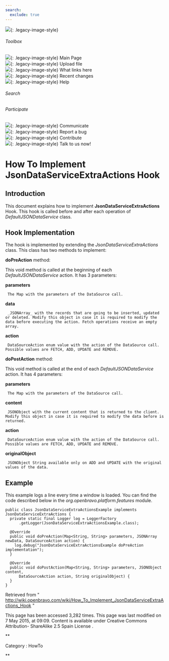 ```yaml
---
search:
  exclude: true
---
```


![](skins/openbravo/images/social-blogs-sidebar-banner.png){: .legacy-image-style}

######  Toolbox

![](skins/openbravo/images/flecha1.jpg){: .legacy-image-style} Main Page  
![](skins/openbravo/images/flecha1.jpg){: .legacy-image-style} Upload file  
![](skins/openbravo/images/flecha1.jpg){: .legacy-image-style} What links here  
![](skins/openbravo/images/flecha1.jpg){: .legacy-image-style} Recent changes  
![](skins/openbravo/images/flecha1.jpg){: .legacy-image-style} Help  
  
  

######  Search

######  Participate

![](skins/openbravo/images/flecha1.jpg){: .legacy-image-style} Communicate  
![](skins/openbravo/images/flecha1.jpg){: .legacy-image-style} Report a bug  
![](skins/openbravo/images/flecha1.jpg){: .legacy-image-style} Contribute  
![](skins/openbravo/images/flecha1.jpg){: .legacy-image-style} Talk to us now!  

  

#  How To Implement JsonDataServiceExtraActions Hook

##  Introduction

This document explains how to implement **JsonDataServiceExtraActions** Hook.
This hook is called before and after each operation of
_DefaultJSONDataService_ class.

##  Hook Implementation

The hook is implemented by extending the _JsonDataServiceExtraActions_ class.
This class has two methods to implement:

**doPreAction** method:

This void method is called at the beginning of each _DefaultJSONDataService_
action. It has 3 parameters:

**parameters**

     The Map with the parameters of the DataSource call. 
**data**

     _JSONArray_ with the records that are going to be inserted, updated or deleted. Modify this object in case it is required to modify the data before executing the action. Fetch operations receive an empty array. 
**action**

     DataSourceAction enum value with the action of the DataSource call. Possible values are FETCH, ADD, UPDATE and REMOVE. 

**doPostAction** method:

This void method is called at the end of each _DefaultJSONDataService_ action.
It has 4 parameters:

**parameters**

     The Map with the parameters of the DataSource call. 
**content**

     JSONObject with the current content that is returned to the client. Modify this object in case it is required to modify the data before is returned. 
**action**

     DataSourceAction enum value with the action of the DataSource call. Possible values are FETCH, ADD, UPDATE and REMOVE. 
**originalObject**

     JSONObject String available only on ADD and UPDATE with the original values of the data. 

##  Example

This example logs a line every time a window is loaded. You can find the code
described below in the _org.openbravo.platform.features_ module.

    
    
    public class JsonDataServiceExtraActionsExample implements JsonDataServiceExtraActions {
      private static final Logger log = LoggerFactory
          .getLogger(JsonDataServiceExtraActionsExample.class);
     
      @Override
      public void doPreAction(Map<String, String> parameters, JSONArray newData, DataSourceAction action) {
        log.debug("JsonDataServiceExtraActionsExample doPreAction implementation");
      }
     
      @Override
      public void doPostAction(Map<String, String> parameters, JSONObject content,
          DataSourceAction action, String originalObject) {
      }
    }

Retrieved from "
http://wiki.openbravo.com/wiki/How_To_Implement_JsonDataServiceExtraActions_Hook
"

This page has been accessed 3,282 times. This page was last modified on 7 May
2015, at 09:09. Content is available under  Creative Commons Attribution-
ShareAlike 2.5 Spain License  .

  
**

Category  :  HowTo

**

